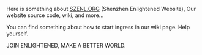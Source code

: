 Here is something about [SZENL.ORG](http://szenl.org) (Shenzhen Enlightened Website), Our website source code, wiki, and more...

You can find something about how to start ingress in our wiki page. Help yourself.

JOIN ENLIGHTENED, MAKE A BETTER WORLD.
